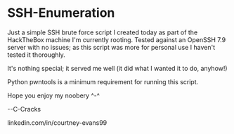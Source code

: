 # SSH-Enumeration

Just a simple SSH brute force script I created today as part of the HackTheBox machine I'm currently rooting.
Tested against an OpenSSH 7.9 server with no issues; as this script was more for personal use I haven't tested it thoroughly.

It's nothing special; it served me well (it did what I wanted it to do, anyhow!)

Python pwntools is a minimum requirement for running this script.

Hope you enjoy my noobery ^-^

--C-Cracks

linkedin.com/in/courtney-evans99
